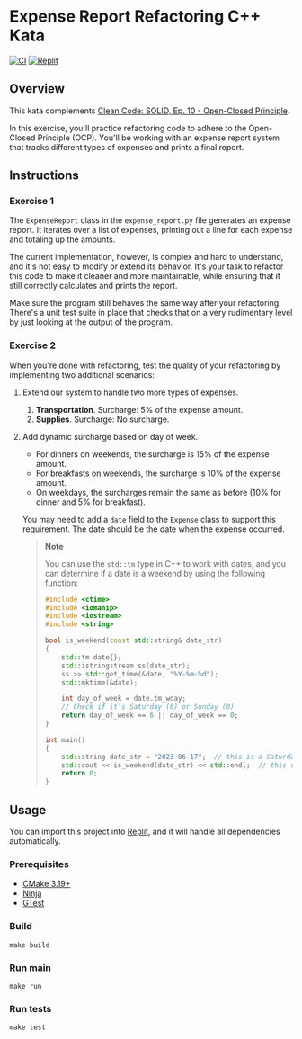 # Expense Report Refactoring C++ Kata

[![CI](https://github.com/Coding-Cuddles/expense-report-refactoring-cpp-kata/actions/workflows/main.yml/badge.svg)](https://github.com/Coding-Cuddles/expense-report-refactoring-cpp-kata/actions/workflows/main.yml)
[![Replit](https://replit.com/badge?caption=Try%20with%20Replit&variant=small)](https://replit.com/new/github/Coding-Cuddles/expense-report-refactoring-cpp-kata)

## Overview

This kata complements [Clean Code: SOLID, Ep. 10 - Open-Closed Principle](https://cleancoders.com/episode/clean-code-episode-10).

In this exercise, you'll practice refactoring code to adhere to the Open-Closed
Principle (OCP). You'll be working with an expense report system that tracks
different types of expenses and prints a final report.

## Instructions

### Exercise 1

The `ExpenseReport` class in the `expense_report.py` file generates an expense
report. It iterates over a list of expenses, printing out a line for each
expense and totaling up the amounts.

The current implementation, however, is complex and hard to understand, and
it's not easy to modify or extend its behavior. It's your task to refactor this
code to make it cleaner and more maintainable, while ensuring that it still
correctly calculates and prints the report.

Make sure the program still behaves the same way after your refactoring.
There's a unit test suite in place that checks that on a very rudimentary level
by just looking at the output of the program.

### Exercise 2

When you're done with refactoring, test the quality of your refactoring by
implementing two additional scenarios:

1. Extend our system to handle two more types of expenses.

    1. **Transportation**. Surcharge: 5% of the expense amount.
    2. **Supplies**. Surcharge: No surcharge.

2. Add dynamic surcharge based on day of week.

    * For dinners on weekends, the surcharge is 15% of the expense amount.
    * For breakfasts on weekends, the surcharge is 10% of the expense amount.
    * On weekdays, the surcharges remain the same as before (10% for dinner
      and 5% for breakfast).

    You may need to add a `date` field to the `Expense` class to support this
    requirement. The date should be the date when the expense occurred.

    > **Note**
    >
    > You can use the `std::tm` type in C++ to work with dates, and you
    > can determine if a date is a weekend by using the following function:
    >
    > ```cpp
    > #include <ctime>
    > #include <iomanip>
    > #include <iostream>
    > #include <string>
    >
    > bool is_weekend(const std::string& date_str)
    > {
    >     std::tm date{};
    >     std::istringstream ss(date_str);
    >     ss >> std::get_time(&date, "%Y-%m-%d");
    >     std::mktime(&date);
    >
    >     int day_of_week = date.tm_wday;
    >     // Check if it's Saturday (6) or Sunday (0)
    >     return day_of_week == 6 || day_of_week == 0;
    > }
    >
    > int main()
    > {
    >     std::string date_str = "2023-06-17";  // this is a Saturday
    >     std::cout << is_weekend(date_str) << std::endl;  // this should print: 1
    >     return 0;
    > }
    > ```

## Usage

You can import this project into [Replit](https://replit.com), and it will
handle all dependencies automatically.

### Prerequisites

* [CMake 3.19+](https://cmake.org)
* [Ninja](https://ninja-build.org)
* [GTest](https://github.com/google/googletest)

### Build

```console
make build
```

### Run main

```console
make run
```

### Run tests

```console
make test
```
